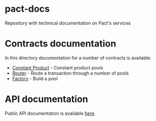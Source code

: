 # pact-docs

Repository with technical documentation on Pact's services

# Contracts documentation

In this directory documentation for a number of contracts is available:

- [Constant Product](./constant_product.md) - Constant product pools
- [Router](./router.md) - Route a transaction through a number of pools
- [Factory](./factory.md) - Build a pool

# API documentation

Public API documentation is available [here](https://pactfi.github.io/pact-docs/swagger.html).
